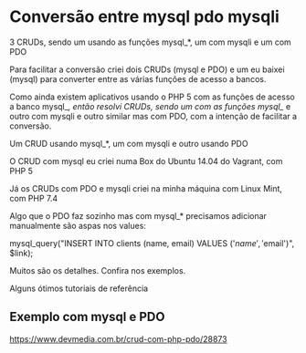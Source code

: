 # Conversão entre mysql pdo mysqli
3 CRUDs, sendo um usando as funções mysql_*, um com mysqli e um com PDO

Para facilitar a conversão criei dois CRUDs (mysql e PDO) e um eu baixei (mysql) para converter entre as várias funções de acesso a bancos.

Como ainda existem aplicativos usando o PHP 5 com as funções de acesso a banco mysql_*, então resolvi CRUDs, sendo um com as funções mysql_* e outro com mysqli e outro similar mas com PDO, com a intenção de facilitar a conversão.

Um CRUD usando mysql_*, um com mysqli e outro usando PDO

O CRUD com mysql eu criei numa Box do Ubuntu 14.04 do Vagrant, com PHP 5

Já os CRUDs com PDO e mysqli criei na minha máquina com Linux Mint, com PHP 7.4

Algo que o PDO faz sozinho mas com mysql_* precisamos adicionar manualmente são aspas nos values:

mysql_query("INSERT INTO clients (name, email) VALUES ('$name', '$email')", $link);

Muitos são os detalhes. Confira nos exemplos.

Alguns ótimos tutoriais de referência


## Exemplo com mysql e PDO

https://www.devmedia.com.br/crud-com-php-pdo/28873
  
